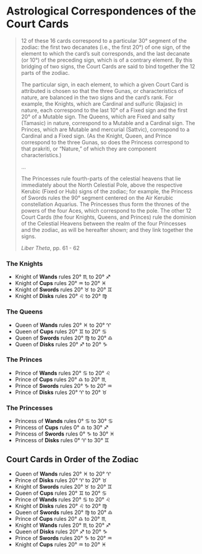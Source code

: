 # Astrological Correspondences of the Court Cards

>12 of these 16 cards correspond to a particular 30° segment of the zodiac: the first two decanates (i.e., the first 20°) of one sign, of the element to which the card’s suit corresponds, and the last decanate (or 10°) of the preceding sign, which is of a contrary element. By this bridging of two signs, the Court Cards are said to bind together the 12 parts of the zodiac.
>  
>The particular sign, in each element, to which a given Court Card is attributed is chosen so that the three Gunas, or characteristics of nature, are balanced in the two signs and the card’s rank. For example, the Knights, which are Cardinal and sulfuric (Rajasic) in nature, each correspond to the last 10° of a Fixed sign and the first 20° of a Mutable sign. The Queens, which are Fixed and salty (Tamasic) in nature, correspond to a Mutable and a Cardinal sign. The Princes, which are Mutable and mercurial (Sattvic), correspond to a Cardinal and a Fixed sign. (As the Knight, Queen, and Prince correspond to the three Gunas, so does the Princess correspond to that prakriti, or “Nature,” of which they are component characteristics.)  
>
>...  
>
>The Princesses rule fourth-parts of the celestial heavens that lie immediately about the North Celestial Pole, above the respective Kerubic (Fixed or Hub) signs of the zodiac; for example, the Princess of Swords rules the 90° segment centered on the Air Kerubic constellation Aquarius. The Princesses thus form the thrones of the powers of the four Aces, which correspond to the pole. The other 12 Court Cards (the four Knights, Queens, and Princes) rule the dominion of the Celestial Heavens between the realm of the four Princesses and the zodiac, as will be hereafter shown; and they link together the signs.  
>
>*Liber Theta*, pp. 61 - 62



### The Knights

- Knight of **Wands**  rules 20° ♏︎ to 20° ♐︎
- Knight of **Cups**   rules 20° ♒︎ to 20° ♓︎
- Knight of **Swords** rules 20° ♉︎ to 20° ♊︎
- Knight of **Disks**  rules 20° ♌︎ to 20° ♍︎


### The Queens

- Queen of **Wands**  rules 20° ♓︎ to 20° ♈︎
- Queen of **Cups**   rules 20° ♊︎ to 20° ♋︎
- Queen of **Swords** rules 20° ♍︎ to 20° ♎︎
- Queen of **Disks**  rules 20° ♐︎ to 20° ♑︎


### The Princes

- Prince of **Wands**  rules 20° ♋︎ to 20° ♌︎
- Prince of **Cups**   rules 20° ♎︎ to 20° ♏︎
- Prince of **Swords** rules 20° ♑︎ to 20° ♒︎
- Prince of **Disks**  rules 20° ♈︎ to 20° ♉︎


### The Princesses

- Princess of **Wands**  rules 0° ♋︎ to 30° ♋︎
- Princess of **Cups**   rules 0° ♎︎ to 30° ♐︎
- Princess of **Swords** rules 0° ♑︎ to 30° ♓︎
- Princess of **Disks**  rules 0° ♈︎ to 30° ♊︎



## Court Cards in Order of the Zodiac

- Queen of **Wands**   rules 20° ♓︎ to 20° ♈︎
- Prince of **Disks**  rules 20° ♈︎ to 20° ♉︎
- Knight of **Swords** rules 20° ♉︎ to 20° ♊︎
- Queen of **Cups**    rules 20° ♊︎ to 20° ♋︎
- Prince of **Wands**  rules 20° ♋︎ to 20° ♌︎
- Knight of **Disks**  rules 20° ♌︎ to 20° ♍︎
- Queen of **Swords**  rules 20° ♍︎ to 20° ♎︎
- Prince of **Cups**   rules 20° ♎︎ to 20° ♏︎
- Knight of **Wands**  rules 20° ♏︎ to 20° ♐︎
- Queen of **Disks**   rules 20° ♐︎ to 20° ♑︎
- Prince of **Swords** rules 20° ♑︎ to 20° ♒︎
- Knight of **Cups**   rules 20° ♒︎ to 20° ♓︎